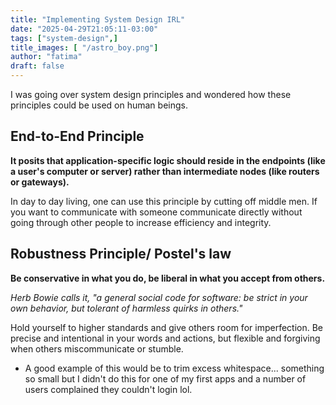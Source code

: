 ```yaml
---
title: "Implementing System Design IRL"
date: "2025-04-29T21:05:11-03:00"
tags: ["system-design",]
title_images: [ "/astro_boy.png"]
author: "fatima"
draft: false
---
```


I was going over system design principles and wondered how these principles could be used
on human beings.

## End-to-End Principle
**It posits that application-specific logic should reside in the endpoints (like a user's computer or server) rather than intermediate nodes (like routers or gateways).** 

In day to day living, one can use this principle by cutting off middle men. If you want to communicate with someone
communicate directly without going through other people to increase efficiency and integrity.

## Robustness Principle/ Postel's law
**Be conservative in what you do, be liberal in what you accept from others.**  

_Herb Bowie calls it, "a general social code for software: be strict in your own behavior, but tolerant of harmless quirks in others."_  

Hold yourself to higher standards and give others room for imperfection. Be precise and intentional in your words and actions, but flexible and forgiving when others miscommunicate or stumble.
- A good example of this would be to trim excess whitespace... something so small but I didn't do this
for one of my first apps and a number of users complained they couldn't login lol.
